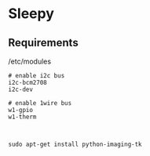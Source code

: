 # Sleepy



## Requirements


/etc/modules

    # enable i2c bus
    i2c-bcm2708
    i2c-dev
    
    # enable 1wire bus
    w1-gpio
    w1-therm



    sudo apt-get install python-imaging-tk
